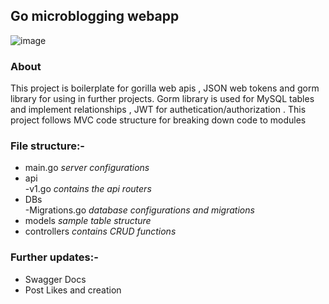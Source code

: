 ## Go microblogging webapp 

![image]({https://img.shields.io/github/issues/DhruvikDonga/GoPostLike?style=flat-square1})
### About  
This project is boilerplate for gorilla web apis , JSON web tokens and gorm library for using in further projects. Gorm library is used for MySQL tables and implement relationships , JWT for authetication/authorization . This project follows MVC code structure for breaking down code to modules

### File structure:-  
- main.go *server configurations*  
- api  
-v1.go *contains the api routers*  
- DBs  
-Migrations.go *database configurations and migrations*  
- models *sample table structure*  
- controllers *contains CRUD functions*  

### Further updates:-  
- Swagger Docs  
- Post Likes and creation  